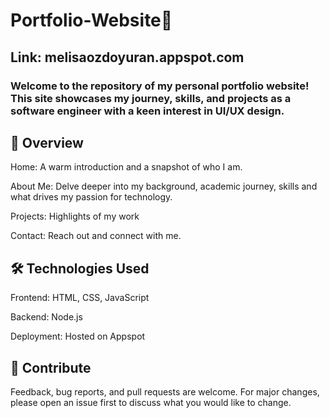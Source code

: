 # Portfolio-Website🌼
## Link: melisaozdoyuran.appspot.com

### Welcome to the repository of my personal portfolio website! This site showcases my journey, skills, and projects as a software engineer with a keen interest in UI/UX design.

## 📌 Overview

Home: A warm introduction and a snapshot of who I am.

About Me: Delve deeper into my background, academic journey, skills  and what drives my passion for technology.

Projects: Highlights of my work

Contact: Reach out and connect with me.

## 🛠️ Technologies Used

Frontend: HTML, CSS, JavaScript

Backend: Node.js

Deployment: Hosted on Appspot

## 🤝 Contribute
Feedback, bug reports, and pull requests are welcome. For major changes, please open an issue first to discuss what you would like to change.
